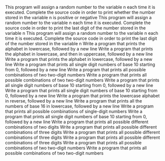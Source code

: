 This program will assign a random number to the variable n each time it is executed. Complete the source code in order to print whether the number stored in the variable n is positive or negative
This program will assign a random number to the variable n each time it is executed. Complete the source code in order to print the last digit of the number stored in the variable n
This program will assign a random number to the variable n each time it is executed. Complete the source code in order to print the last digit of the number stored in the variable n
Write a program that prints the alphabet in lowercase, followed by a new line
Write a program that prints the alphabet in lowercase, and then in uppercase, followed by a new line
Write a program that prints the alphabet in lowercase, followed by a new line
Write a program that prints all single digit numbers of base 10 starting from 0, followed by a new line
Write a program that prints all possible combinations of two two-digit numbers
Write a program that prints all possible combinations of two two-digit numbers
Write a program that prints all single digit numbers of base 10 starting from 0, followed by a new line
Write a program that prints all single digit numbers of base 10 starting from 0, followed by a new line
Write a program that prints the lowercase alphabet in reverse, followed by a new line
Write a program that prints all the numbers of base 16 in lowercase, followed by a new line
Write a program that prints all possible combinations of single-digit numbers
Write a program that prints all single digit numbers of base 10 starting from 0, followed by a new line
Write a program that prints all possible different combinations of two digits
Write a program that prints all possible different combinations of three digits
Write a program that prints all possible different combinations of three digits
Write a program that prints all possible different combinations of three digits
Write a program that prints all possible combinations of two two-digit numbers
Write a program that prints all possible combinations of two two-digit numbers
